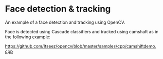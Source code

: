 # Face detection & tracking

An example of a face detection and tracking using OpenCV. 

Face is detected using Cascade classifiers and tracked using camshaft as in the following example: 

https://github.com/Itseez/opencv/blob/master/samples/cpp/camshiftdemo.cpp